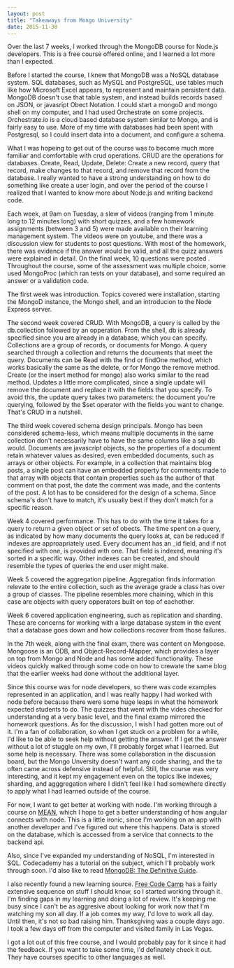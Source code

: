 ```yaml
---
layout: post
title: "Takeaways from Mongo University"
date: 2015-11-30
---
```

Over the last 7 weeks, I worked through the MongoDB course for Node.js developers.  This is a free course offered online, and I learned a lot more than I expected.

Before I started the course, I knew that MongoDB was a NoSQL database system.  SQL databases, such as MySQL and PostgreSQL, use tables much like how Microsoft Excel appears, to represent and maintain persistent data.  MongoDB doesn't use that table system, and instead builds records based on JSON, or javasript Obect Notation. I could start a mongoD and mongo shell on my computer, and I had used Orchestrate on some projects. Orchestrate.io is a cloud based database system similar to Mongo, and is fairly easy to use. More of my time with databases had been spent with Postgresql, so I could insert data into a document, and configure a schema.

What I was hopeing to get out of the course was to become much more familiar and comfortable with crud operations.  CRUD are the operations for databases.  Create, Read, Update, Delete: Create a new record, query that record, make changes to that record, and remove that record from the database.  I really wanted to have a strong understanding on how to do something like create a user login, and over the period of the course I realized that I wanted to know more about Node.js and writing backend code.

Each week, at 9am on Tuesday, a slew of videos (ranging from 1 minute long to 12 minutes long) with short quizzes, and a few homework assignments (between 3 and 5) were made available on their learning management system.  The videos were on youtube, and there was a discussion view for students to post questions.  With most of the homework, there was evidence if the answer would be valid, and all the quizz answers were explained in detail.  On the final week, 10 questions were posted .  Throughout the course, some of the assessment was multiple choice, some used MongoProc (which ran tests on your database), and some required an answer or a validation code.

The first week was introduction.  Topics covered were installation, starting the MongoD instance, the Mongo shell, and an introducion to the Node Express server.

The second week covered CRUD.  With MongoDB, a query is called by the db.collection followed by an opperation.  From the shell, db is already specified since you are already in a database, which you can specify.  Collections are a group of records, or documents for Mongo.  A query searched through a collection and returns the documents that meet the query.  Documents can be Read with the find or findOne method, which works basically the same as the delete, or for Mongo the remove method.  Create (or the insert method for mongo) also works similar to the read method.  Updates a little more complicated, since a single update will remove the document and replace it with the fields that you specify.  To avoid this, the update query takes two parameters: the document you're querying, followed by the $set operator with the fields you want to change.  That's CRUD in a nutshell.

The third week covered schema design principals. Mongo has been considered schema-less, which means multiple documents in the same collection don't necessarily have to have the same columns like a sql db would.  Documents are javascript objects, so the properties of a document retain whatever values as desired, even embedded documents, such as arrays or other objects.  For example, in a collection that maintains blog posts, a single post can have an embedded property for comments made to that array with objects that contain properties such as the author of that comment on that post, the date the comment was made, and the contents of the post.  A lot has to be considered for the design of a schema.  Since schema's don't have to match, it's usually best if they don't match for a specific reason.

Week 4 covered performance.  This has to do with the time it takes for a query to return a given object or set of obects.  The time spent on a query, as indicated by how many documents the query looks at, can be reduced if indexes are approapriately used.  Every document has an _id field, and if not specified with one, is provided with one.  That field is indexed, meaning it's sorted in a specific way.  Other indexes can be created, and should resemble the types of queries the end user might make.  

Week 5 covered the aggregation pipeline.  Aggregation finds information relevate to the entire collection, such as the average grade a class has over a group of classes. The pipeline resembles more chaining, which in this case are objects with query opperators built on top of eachother.  

Week 6 covered application engineering, such as replication and sharding.  These are concerns for working with a large database system in the event that a database goes down and how collections recover from those failures.

In the 7th week, along with the final exam, there was content on Mongoose.  Mongoose is an ODB, and Object-Record-Mapper, which provides a layer on top from Mongo and Node and has some added functionality. These videos quickly walked through some code on how to crewate the same blog that the earlier weeks had done without the additional layer.

Since this course was for node developers, so there was code examples represented in an application, and I was really happy I had worked with node before because there were some huge leaps in what the homework expected students to do.  The quizzes that went with the vides checked for understanding at a very basic level, and the final examp mirrored the homework questions.  As for the discussion, I wish I had gotten more out of it.  I'm a fan of collaboration, so when I get stuck on a problem for a while, I'd like to be able to seek help without getting the answer.  If I get the answer without a lot of stuggle on my own, I'll probably forget what I learned. But some help is necessary.  There was some collaboration in the discussion board, but the Mongo Unversity doesn't want any code sharing, and the ta often came across defensive instead of helpful.  Still, the course was very interesting, and it kept my engagement even on the topics like indexes, sharding, and agggregation where I didn't feel like I had somewhere directly to apply what I had learned outside of the course.

For now, I want to get better at working with node.  I'm working through a course on [MEAN](https://www.edx.org/course/introduction-mongodb-using-mean-stack-mongodbx-m101x), which I hope to get a better understanding of how angular connects with node. This is a little ironic, since I'm working on an app with another developer and I've figured out where this happens.  Data is stored on the database, which is accessed from a service that connects to the backend api.  

Also, since I've expanded my understanding of NoSQL, I'm interested in SQL.  Codecademy has a tutorial on the subject, which I'll probably work through soon. I'd also like to read [MongoDB: The Definitive Guide](http://www.amazon.com/MongoDB-Definitive-Guide-Kristina-Chodorow/dp/1449344682/ref=sr_1_1?ie=UTF8&qid=1448932247&sr=8-1&keywords=mongodb).

I also recently found a new learning source. [Free Code Camp](http://www.freecodecamp.com/) has a fairly extensive sequence on stuff I should know, so I started working through it.  I'm finding gaps in my learning and doing a lot of review.  It's keeping me busy since I can't be as aggresive about looking for work now that I'm watching my son all day.  If a job comes my way, I'd love to work all day.  Until then, it's not so bad raising him.  Thanksgiving was a couple days ago.  I took a few days off from the computer and visited family in Las Vegas.

I got a lot out of this free course, and I would probably pay for it since it had the feedback.  If you want to take some time, I'd definately check it out.  They have courses specific to other languages as well.